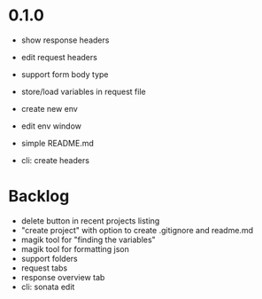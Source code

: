 # 0.1.0

- show response headers
- edit request headers
- support form body type

- store/load variables in request file
- create new env
- edit env window
- simple README.md

- cli: create headers

# Backlog

- delete button in recent projects listing
- "create project" with option to create .gitignore and readme.md
- magik tool for "finding the variables"
- magik tool for formatting json
- support folders
- request tabs
- response overview tab
- cli: sonata edit <stuff>
